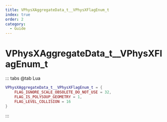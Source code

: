 ```yaml
---
title: VPhysXAggregateData_t__VPhysXFlagEnum_t
index: true
order: 2
category:
  - Guide
---
```


# VPhysXAggregateData_t__VPhysXFlagEnum_t
::: tabs
@tab Lua
```lua
VPhysXAggregateData_t__VPhysXFlagEnum_t = {
    FLAG_IGNORE_SCALE_OBSOLETE_DO_NOT_USE = 32,
    FLAG_IS_POLYSOUP_GEOMETRY = 1,
    FLAG_LEVEL_COLLISION = 16
}
```
:::